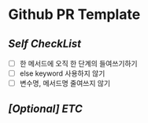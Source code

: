 # Github PR Template

##  *Self CheckList*

- [ ] 한 메서드에 오직 한 단계의 들여쓰기하기
- [ ] else keyword 사용하지 않기
- [ ] 변수명, 메서드명 줄여쓰지 않기

## *[Optional] ETC*

